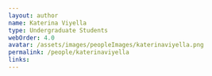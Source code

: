 ```yaml
---
layout: author
name: Katerina Viyella
type: Undergraduate Students
webOrder: 4.0
avatar: /assets/images/peopleImages/katerinaviyella.png
permalink: /people/katerinaviyella
links:
---
```

